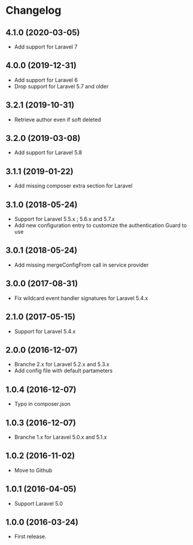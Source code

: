 Changelog
=========

4.1.0 (2020-03-05)
------------------

- Add support for Laravel 7


4.0.0 (2019-12-31)
------------------

- Add support for Laravel 6
- Drop support for Laravel 5.7 and older


3.2.1 (2019-10-31)
------------------

- Retrieve author even if soft deleted


3.2.0 (2019-03-08)
------------------

- Add support for Laravel 5.8


3.1.1 (2019-01-22)
------------------

- Add missing composer extra section for Laravel


3.1.0 (2018-05-24)
------------------

- Support for Laravel 5.5.x ; 5.6.x and 5.7.x
- Add new configuration entry to customize the authentication Guard to use


3.0.1 (2018-05-24)
------------------

- Add missing mergeConfigFrom call in service provider


3.0.0 (2017-08-31)
------------------

- Fix wildcard event handler signatures for Laravel 5.4.x


2.1.0 (2017-05-15)
------------------

- Support for Laravel 5.4.x


2.0.0 (2016-12-07)
------------------

- Branche 2.x for Laravel 5.2.x and 5.3.x
- Add config file with default partameters


1.0.4 (2016-12-07)
------------------

- Typo in composer.json


1.0.3 (2016-12-07)
------------------

- Branche 1.x for Laravel 5.0.x and 5.1.x


1.0.2 (2016-11-02)
------------------

- Move to Github


1.0.1 (2016-04-05)
------------------

- Support Laravel 5.0


1.0.0 (2016-03-24)
------------------

- First release.

